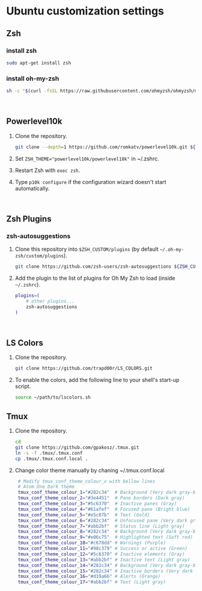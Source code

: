# Ubuntu customization settings
## Zsh

### install zsh

```bash
sudo apt-get install zsh
```

### install oh-my-zsh

```bash
sh -c "$(curl -fsSL https://raw.githubusercontent.com/ohmyzsh/ohmyzsh/master/tools/install.sh)"
```

<br />

## Powerlevel10k

1. Clone the repository.
    ```bash
    git clone --depth=1 https://github.com/romkatv/powerlevel10k.git ${ZSH_CUSTOM:-$HOME/.oh-my-zsh/custom}/themes/powerlevel10k
    ```

2. Set `ZSH_THEME="powerlevel10k/powerlevel10k"` in ~/.zshrc.

3. Restart Zsh with `exec zsh`.

4. Type `p10k configure` if the configuration wizard doesn't start automatically.

<br />

## Zsh Plugins

### zsh-autosuggestions

1. Clone this repository into `$ZSH_CUSTOM/plugins` (by default `~/.oh-my-zsh/custom/plugins`).

    ```bash
    git clone https://github.com/zsh-users/zsh-autosuggestions ${ZSH_CUSTOM:-~/.oh-my-zsh/custom}/plugins/zsh-autosuggestions
    ```

2. Add the plugin to the list of plugins for Oh My Zsh to load (inside `~/.zshrc`).

    ```bash
    plugins=( 
        # other plugins...
        zsh-autosuggestions
    )
    ```

<br />

## LS Colors

1. Clone the repository.

    ```bash
    git clone https://github.com/trapd00r/LS_COLORS.git
    ```
2. To enable the colors, add the following line to your shell's start-up script.

    ```bash
    source ~/path/to/lscolors.sh
    ```

## Tmux

1. Clone the repository.

    ```bash
    cd
    git clone https://github.com/gpakosz/.tmux.git
    ln -s -f .tmux/.tmux.conf
    cp .tmux/.tmux.conf.local .
    ```

2. Change color theme manually by chaning ~/.tmux.conf.local

   ```bash
    # Modify tmux_conf_theme_colour_x with bellow lines
    # Atom One Dark theme
    tmux_conf_theme_colour_1="#282c34"  # Background (Very dark gray-blue)
    tmux_conf_theme_colour_2="#3e4451"  # Pane borders (Dark gray)
    tmux_conf_theme_colour_3="#5c6370"  # Inactive panes (Gray)
    tmux_conf_theme_colour_4="#61afef"  # Focused pane (Bright blue)
    tmux_conf_theme_colour_5="#e5c07b"  # Text (Gold)
    tmux_conf_theme_colour_6="#282c34"  # Unfocused pane (Very dark gray-blue)
    tmux_conf_theme_colour_7="#abb2bf"  # Status line (Light gray)
    tmux_conf_theme_colour_8="#282c34"  # Background (Very dark gray-blue)
    tmux_conf_theme_colour_9="#e06c75"  # Highlighted text (Soft red)
    tmux_conf_theme_colour_10="#c678dd" # Warnings (Purple)
    tmux_conf_theme_colour_11="#98c379" # Success or active (Green)
    tmux_conf_theme_colour_12="#5c6370" # Inactive elements (Gray)
    tmux_conf_theme_colour_13="#abb2bf" # Inactive text (Light gray)
    tmux_conf_theme_colour_14="#282c34" # Background (Very dark gray-blue)
    tmux_conf_theme_colour_15="#282c34" # Inactive borders (Very dark gray-blue)
    tmux_conf_theme_colour_16="#d19a66" # Alerts (Orange)
    tmux_conf_theme_colour_17="#abb2bf" # Text (Light gray)
   ```
